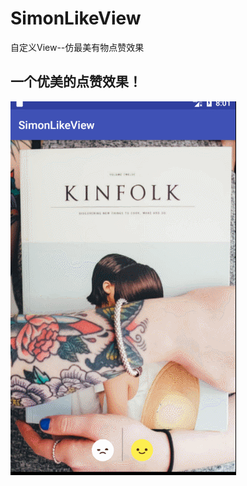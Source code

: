 # SimonLikeView
自定义View--仿最美有物点赞效果

一个优美的点赞效果！
----
![image](https://github.com/Simon986793021/SimonLikeView/blob/master/app/src/main/res/drawable/GIF.gif)

